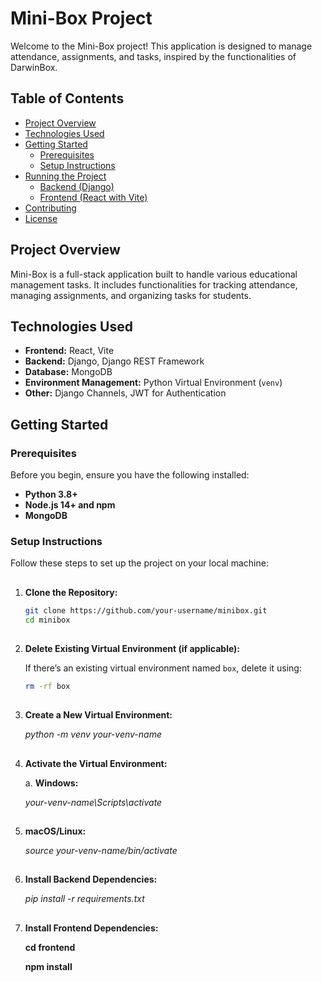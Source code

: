 # Mini-Box Project

Welcome to the Mini-Box project! This application is designed to manage attendance, assignments, and tasks, inspired by the functionalities of DarwinBox.

## Table of Contents
- [Project Overview](#project-overview)
- [Technologies Used](#technologies-used)
- [Getting Started](#getting-started)
  - [Prerequisites](#prerequisites)
  - [Setup Instructions](#setup-instructions)
- [Running the Project](#running-the-project)
  - [Backend (Django)](#backend-django)
  - [Frontend (React with Vite)](#frontend-react-with-vite)
- [Contributing](#contributing)
- [License](#license)

## Project Overview

Mini-Box is a full-stack application built to handle various educational management tasks. It includes functionalities for tracking attendance, managing assignments, and organizing tasks for students.

## Technologies Used

- **Frontend:** React, Vite
- **Backend:** Django, Django REST Framework
- **Database:** MongoDB
- **Environment Management:** Python Virtual Environment (`venv`)
- **Other:** Django Channels, JWT for Authentication

## Getting Started

### Prerequisites

Before you begin, ensure you have the following installed:

- **Python 3.8+**
- **Node.js 14+ and npm**
- **MongoDB**

### Setup Instructions

Follow these steps to set up the project on your local machine:
##
1. **Clone the Repository:**

   ```bash
   git clone https://github.com/your-username/minibox.git
   cd minibox
##
2. **Delete Existing Virtual Environment (if applicable):**

   If there’s an existing virtual environment named `box`, delete it using:

   ```bash
   rm -rf box
##
3. **Create a New Virtual Environment:**


    *python -m venv your-venv-name*
##
4. **Activate the Virtual Environment:**

    a. **Windows:**


    *your-venv-name\Scripts\activate*
 ##   
5. **macOS/Linux:**


    *source your-venv-name/bin/activate*
##
6. **Install Backend Dependencies:**


    *pip install -r requirements.txt*
##
7. **Install Frontend Dependencies:**

    **cd frontend**
    
    **npm install**